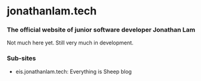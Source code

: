 # jonathanlam.tech
### The official website of junior software developer Jonathan Lam

Not much here yet. Still very much in development.

### Sub-sites
- eis.jonathanlam.tech: Everything is Sheep blog
